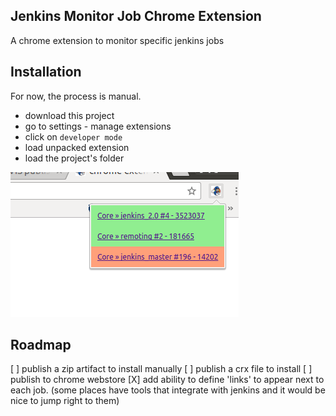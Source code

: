 Jenkins Monitor Job Chrome Extension
--------------------------------

A chrome extension to monitor specific jenkins jobs

## Installation

For now, the process is manual.

 - download this project
 - go to settings - manage extensions
 - click on `developer mode`
 - load unpacked extension
 - load the project's folder


![How the extension looks like once installed](docs/images/demo.png)

## Roadmap


 [ ] publish a zip artifact to install manually
 [ ] publish a crx file to install
 [ ] publish to chrome webstore
 [X] add ability to define 'links' to appear next to each job. (some places have tools that integrate with jenkins and it would be nice to jump right to them)

